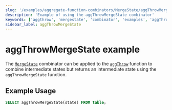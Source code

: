 ```yaml
---
slug: '/examples/aggregate-function-combinators/MergeState/aggThrowMergeState'
description: 'Example of using the aggThrowMergeState combinator'
keywords: ['aggthrow', 'mergestate', 'combinator', 'examples', 'aggThrowMergeState']
sidebar_label: aggThrowMergeState
---
```


# aggThrowMergeState example

The [`MergeState`](/sql-reference/aggregate-functions/combinators#-mergestate) combinator can be applied to the [`aggThrow`](/sql-reference/aggregate-functions/reference/aggthrow) function to combine intermediate states but returns an intermediate state using the `aggThrowMergeState` function.

## Example Usage

```sql
SELECT aggThrowMergeState(state) FROM table;
```
